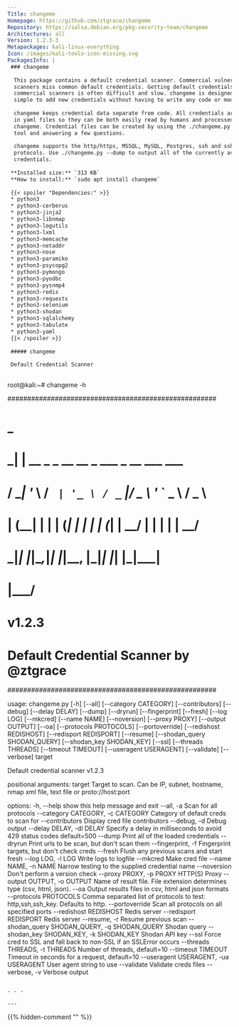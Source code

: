 ```yaml
---
Title: changeme
Homepage: https://github.com/ztgrace/changeme
Repository: https://salsa.debian.org/pkg-security-team/changeme
Architectures: all
Version: 1.2.3-3
Metapackages: kali-linux-everything 
Icon: /images/kali-tools-icon-missing.svg
PackagesInfo: |
 ### changeme
 
  This package contains a default credential scanner. Commercial vulnerability
  scanners miss common default credentials. Getting default credentials added to
  commercial scanners is often difficult and slow. changeme is designed to be
  simple to add new credentials without having to write any code or modules.
   
  changeme keeps credential data separate from code. All credentials are stored
  in yaml files so they can be both easily read by humans and processed by
  changeme. Credential files can be created by using the ./changeme.py --mkcred
  tool and answering a few questions.
   
  changeme supports the http/https, MSSQL, MySQL, Postgres, ssh and ssh w/key
  protocols. Use ./changeme.py --dump to output all of the currently available
  credentials.
 
 **Installed size:** `313 KB`  
 **How to install:** `sudo apt install changeme`  
 
 {{< spoiler "Dependencies:" >}}
 * python3
 * python3-cerberus
 * python3-jinja2
 * python3-libnmap
 * python3-logutils
 * python3-lxml
 * python3-memcache
 * python3-netaddr
 * python3-nose
 * python3-paramiko
 * python3-psycopg2
 * python3-pymongo
 * python3-pyodbc
 * python3-pysnmp4
 * python3-redis
 * python3-requests
 * python3-selenium
 * python3-shodan
 * python3-sqlalchemy
 * python3-tabulate
 * python3-yaml
 {{< /spoiler >}}
 
 ##### changeme
 
 Default Credential Scanner
 
 ```
 root@kali:~# changeme -h
 
  #####################################################
 #       _                                             #
 #   ___| |__   __ _ _ __   __ _  ___ _ __ ___   ___   #
 #  / __| '_ \ / _` | '_ \ / _` |/ _ \ '_ ` _ \ / _ \  #
 # | (__| | | | (_| | | | | (_| |  __/ | | | | |  __/  #
 #  \___|_| |_|\__,_|_| |_|\__, |\___|_| |_| |_|\___|  #
 #                         |___/                       #
 #  v1.2.3                                             #
 #  Default Credential Scanner by @ztgrace             #
  #####################################################
     
 usage: changeme.py [-h] [--all] [--category CATEGORY] [--contributors]
                    [--debug] [--delay DELAY] [--dump] [--dryrun]
                    [--fingerprint] [--fresh] [--log LOG] [--mkcred]
                    [--name NAME] [--noversion] [--proxy PROXY]
                    [--output OUTPUT] [--oa] [--protocols PROTOCOLS]
                    [--portoverride] [--redishost REDISHOST]
                    [--redisport REDISPORT] [--resume]
                    [--shodan_query SHODAN_QUERY] [--shodan_key SHODAN_KEY]
                    [--ssl] [--threads THREADS] [--timeout TIMEOUT]
                    [--useragent USERAGENT] [--validate] [--verbose]
                    target
 
 Default credential scanner v1.2.3
 
 positional arguments:
   target                Target to scan. Can be IP, subnet, hostname, nmap xml
                         file, text file or proto://host:port
 
 options:
   -h, --help            show this help message and exit
   --all, -a             Scan for all protocols
   --category CATEGORY, -c CATEGORY
                         Category of default creds to scan for
   --contributors        Display cred file contributors
   --debug, -d           Debug output
   --delay DELAY, -dl DELAY
                         Specify a delay in milliseconds to avoid 429 status
                         codes default=500
   --dump                Print all of the loaded credentials
   --dryrun              Print urls to be scan, but don't scan them
   --fingerprint, -f     Fingerprint targets, but don't check creds
   --fresh               Flush any previous scans and start fresh
   --log LOG, -l LOG     Write logs to logfile
   --mkcred              Make cred file
   --name NAME, -n NAME  Narrow testing to the supplied credential name
   --noversion           Don't perform a version check
   --proxy PROXY, -p PROXY
                         HTTP(S) Proxy
   --output OUTPUT, -o OUTPUT
                         Name of result file. File extension determines type
                         (csv, html, json).
   --oa                  Output results files in csv, html and json formats
   --protocols PROTOCOLS
                         Comma separated list of protocols to test:
                         http,ssh,ssh_key. Defaults to http.
   --portoverride        Scan all protocols on all specified ports
   --redishost REDISHOST
                         Redis server
   --redisport REDISPORT
                         Redis server
   --resume, -r          Resume previous scan
   --shodan_query SHODAN_QUERY, -q SHODAN_QUERY
                         Shodan query
   --shodan_key SHODAN_KEY, -k SHODAN_KEY
                         Shodan API key
   --ssl                 Force cred to SSL and fall back to non-SSL if an
                         SSLError occurs
   --threads THREADS, -t THREADS
                         Number of threads, default=10
   --timeout TIMEOUT     Timeout in seconds for a request, default=10
   --useragent USERAGENT, -ua USERAGENT
                         User agent string to use
   --validate            Validate creds files
   --verbose, -v         Verbose output
 ```
 
 - - -
 
---
```

{{% hidden-comment "<!--Do not edit anything above this line-->" %}}
